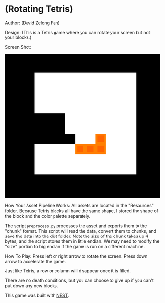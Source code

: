 # (Rotating Tetris)

Author: (David Zelong Fan)

Design: (This is a Tetris game where you can rotate your screen but not your blocks.)

Screen Shot:

![Screen Shot](screenshot.png)

How Your Asset Pipeline Works:
All assets are located in the "Resources" folder. Because Tetris blocks all have the same shape, I stored the shape of the block and the color palette separately.

The script `preprocess.py` processes the asset and exports them to the "chunk" format. This script will read the data, convert them to chunks, and save the data into the dist folder. Note the size of the chunk takes up 4 bytes, and the script stores them in little endian. We may need to modify the "size" portion to big endian if the game is run on a different machine.

How To Play:
Press left or right arrow to rotate the screen. Press down arrow to accelerate the game.

Just like Tetris, a row or column will disappear once it is filled.

There are no death conditions, but you can choose to give up if you can't put down any new blocks.

This game was built with [NEST](NEST.md).

